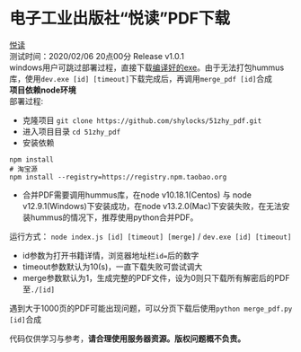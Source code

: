 电子工业出版社“悦读”PDF下载
====================

[悦读](https://yd.51zhy.cn/)  
测试时间：2020/02/06 20点00分 Release v1.0.1  
windows用户可跳过部署过程，直接下载[编译好的exe](https://github.com/shylocks/51zhy_pdf/releases)。由于无法打包hummus库，使用`dev.exe [id] [timeout]`下载完成后，再调用`merge_pdf [id]`合成   
**项目依赖node环境**  
部署过程:  
* 克隆项目 `git clone https://github.com/shylocks/51zhy_pdf.git`
* 进入项目目录 `cd 51zhy_pdf`
* 安装依赖
```
npm install
# 淘宝源
npm install --registry=https://registry.npm.taobao.org
```
* 合并PDF需要调用hummus库，在node v10.18.1(Centos) 与 node v12.9.1(Windows)下安装成功，在node v13.2.0(Mac)下安装失败，在无法安装hummus的情况下，推荐使用python合并PDF。  

运行方式： `node index.js [id] [timeout] [merge]` / `dev.exe [id] [timeout]` 
* id参数为打开书籍详情，浏览器地址栏`id=`后的数字
* timeout参数默认为10(s)，一直下载失败可尝试调大
* merge参数默认为1，生成完整的PDF文件，设为0则只下载所有解密后的PDF至`./[id]`
    
遇到大于1000页的PDF可能出现问题，可以分页下载后使用`python merge_pdf.py [id]`合成

代码仅供学习与参考，**请合理使用服务器资源。版权问题概不负责。**
